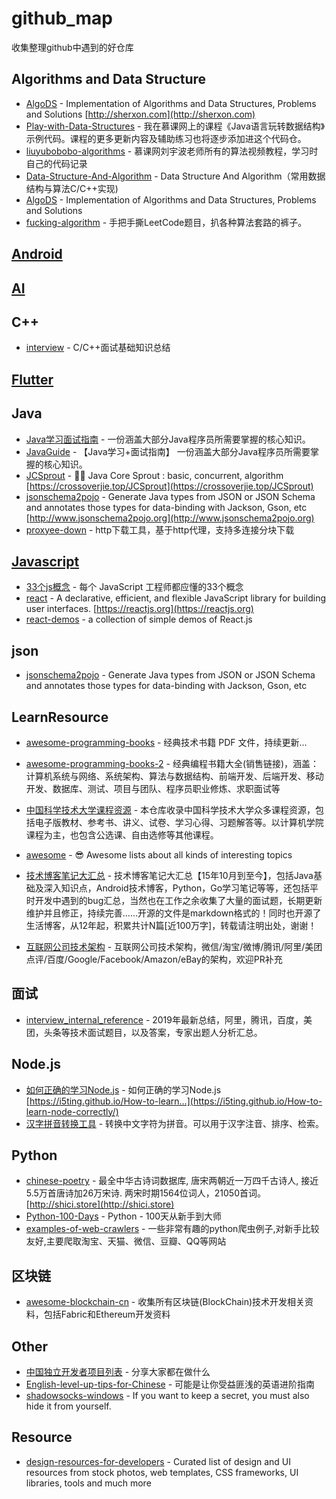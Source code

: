 
# github_map
收集整理github中遇到的好仓库  

## Algorithms and Data Structure
* [AlgoDS][41] - Implementation of Algorithms and Data Structures, Problems and Solutions [http://sherxon.com](http://sherxon.com)
* [Play-with-Data-Structures][48] - 我在慕课网上的课程《Java语言玩转数据结构》示例代码。课程的更多更新内容及辅助练习也将逐步添加进这个代码仓。
* [liuyubobobo-algorithms][54] - 慕课网刘宇波老师所有的算法视频教程，学习时自己的代码记录
* [Data-Structure-And-Algorithm][55] - Data Structure And Algorithm（常用数据结构与算法C/C++实现)
* [AlgoDS][61] - Implementation of Algorithms and Data Structures, Problems and Solutions
* [fucking-algorithm][69] - 手把手撕LeetCode题目，扒各种算法套路的裤子。


## [Android](./Android.md)



## [AI](./ai.md)



## C++
* [interview][7] - C/C++面试基础知识总结  


## [Flutter](./flutter.md)


## Java
* [Java学习面试指南][22] - 一份涵盖大部分Java程序员所需要掌握的核心知识。
* [JavaGuide][68] - 【Java学习+面试指南】 一份涵盖大部分Java程序员所需要掌握的核心知识。
* [JCSprout][50] - 👨‍🎓 Java Core Sprout : basic, concurrent, algorithm [https://crossoverjie.top/JCSprout](https://crossoverjie.top/JCSprout)
* [jsonschema2pojo][44] - Generate Java types from JSON or JSON Schema and annotates those types for data-binding with Jackson, Gson, etc [http://www.jsonschema2pojo.org](http://www.jsonschema2pojo.org)
* [proxyee-down][59] - http下载工具，基于http代理，支持多连接分块下载  


## [Javascript](./javascript.md)
* [33个js概念][21] - 每个 JavaScript 工程师都应懂的33个概念
* [react][46] - A declarative, efficient, and flexible JavaScript library for building user interfaces. [https://reactjs.org](https://reactjs.org)
* [react-demos][63] - a collection of simple demos of React.js  


## json
* [jsonschema2pojo][62] - Generate Java types from JSON or JSON Schema and annotates those types for data-binding with Jackson, Gson, etc  


## LearnResource
* [awesome-programming-books][2] - 经典技术书籍 PDF 文件，持续更新...
* [awesome-programming-books-2][27] - 经典编程书籍大全(销售链接)，涵盖：计算机系统与网络、系统架构、算法与数据结构、前端开发、后端开发、移动开发、数据库、测试、项目与团队、程序员职业修炼、求职面试等  

* [中国科学技术大学课程资源][20] - 本仓库收录中国科学技术大学众多课程资源，包括电子版教材、参考书、讲义、试卷、学习心得、习题解答等。以计算机学院课程为主，也包含公选课、自由选修等其他课程。
* [awesome][18] - 😎 Awesome lists about all kinds of interesting topics
* [技术博客笔记大汇总][25] - 技术博客笔记大汇总【15年10月到至今】，包括Java基础及深入知识点，Android技术博客，Python，Go学习笔记等等，还包括平时开发中遇到的bug汇总，当然也在工作之余收集了大量的面试题，长期更新维护并且修正，持续完善……开源的文件是markdown格式的！同时也开源了生活博客，从12年起，积累共计N篇[近100万字]，转载请注明出处，谢谢！
* [互联网公司技术架构][29] - 互联网公司技术架构，微信/淘宝/微博/腾讯/阿里/美团点评/百度/Google/Facebook/Amazon/eBay的架构，欢迎PR补充


## 面试
* [interview_internal_reference][67] - 2019年最新总结，阿里，腾讯，百度，美团，头条等技术面试题目，以及答案，专家出题人分析汇总。


## Node.js
* [如何正确的学习Node.js][33] - 如何正确的学习Node.js [https://i5ting.github.io/How-to-learn…](https://i5ting.github.io/How-to-learn-node-correctly/)
* [汉字拼音转换工具][38] - 转换中文字符为拼音。可以用于汉字注音、排序、检索。  


## Python
* [chinese-poetry][36] - 最全中华古诗词数据库, 唐宋两朝近一万四千古诗人, 接近5.5万首唐诗加26万宋诗. 两宋时期1564位词人，21050首词。 [http://shici.store](http://shici.store)
* [Python-100-Days][57] - Python - 100天从新手到大师  
* [examples-of-web-crawlers][65] - 一些非常有趣的python爬虫例子,对新手比较友好,主要爬取淘宝、天猫、微信、豆瓣、QQ等网站  


## 区块链
* [awesome-blockchain-cn][60] - 收集所有区块链(BlockChain)技术开发相关资料，包括Fabric和Ethereum开发资料  


## Other
* [中国独立开发者项目列表][34] - 分享大家都在做什么
* [English-level-up-tips-for-Chinese][49] - 可能是让你受益匪浅的英语进阶指南
* [shadowsocks-windows][58] - If you want to keep a secret, you must also hide it from yourself.  


## Resource
* [design-resources-for-developers][66] - Curated list of design and UI resources from stock photos, web templates, CSS frameworks, UI libraries, tools and much more



[2]: https://github.com/royeo/awesome-programming-books  
[5]: https://github.com/Tencent/wcdb
[6]: https://github.com/ReactiveX/RxJava
[7]: https://github.com/huihut/interview
[8]: https://github.com/guolindev/coolweatherjetpack
[9]: https://github.com/thoughtbot/expandable-recycler-view
[10]: https://thoughtbot.com/blog/introducing-expandablerecyclerview
[11]: https://github.com/BelooS/ChipsLayoutManager
[12]: https://github.com/oubowu/PinnedSectionItemDecoration
[13]: https://github.com/woxblom/DragListView
[15]: https://github.com/CymChad/BaseRecyclerViewAdapterHelper
[16]: http://www.recyclerview.org/
[18]: https://github.com/sindresorhus/awesome
[19]: https://github.com/yangchaojiang/ZoomPreviewPicture
[20]: https://github.com/mbinary/USTC-CS-Courses-Resource
[21]: https://github.com/stephentian/33-js-concepts
[22]: https://github.com/Snailclimb/JavaGuide
[23]: https://github.com/GcsSloop/AndroidNote
[25]: https://github.com/yangchong211/YCBlogs
[27]: https://github.com/jobbole/awesome-programming-books
[28]: https://github.com/flutter/flutter
[29]: https://github.com/davideuler/architecture.of.internet-product
[33]: https://github.com/i5ting/How-to-learn-node-correctly
[34]: https://github.com/1c7/chinese-independent-developer
[35]: https://github.com/CyC2018/CS-Notes
[36]: https://github.com/chinese-poetry/chinese-poetry
[37]: https://github.com/saki4510t/UVCCamera
[38]: https://github.com/hotoo/pinyin
[39]: https://github.com/liaohuqiu/android-Ultra-Pull-To-Refresh
[40]: https://github.com/litesuits/android-common
[41]: https://github.com/zhihu/Matisse
[42]: https://github.com/aritraroy/UltimateAndroidReference
[43]: https://github.com/tough1985/RxjavaRetrofitDemo
[44]: https://github.com/joelittlejohn/jsonschema2pojo
[45]: https://github.com/square/retrofit
[46]: https://github.com/facebook/react
[48]: https://github.com/liuyubobobo/Play-with-Data-Structures
[49]: https://github.com/byoungd/English-level-up-tips-for-Chinese
[50]: https://github.com/crossoverJie/JCSprout
[52]: https://github.com/alibaba/flutter-go
[53]: https://github.com/CarGuo/gsy_github_app_flutter
[54]: https://github.com/19920625lsg/liuyubobobo-algorithms
[55]: https://github.com/mmc-maodun/Data-Structure-And-Algorithm
[56]: https://github.com/2d-inc/HistoryOfEverything
[57]: https://github.com/jackfrued/Python-100-Days
[58]: https://github.com/shadowsocks/shadowsocks-windows
[59]: https://github.com/proxyee-down-org/proxyee-down
[60]: https://github.com/chaozh/awesome-blockchain-cn
[61]: https://github.com/sherxon/AlgoDS
[62]: https://github.com/joelittlejohn/jsonschema2pojo
[63]: https://github.com/ruanyf/react-demos
[65]: https://github.com/shengqiangzhang/examples-of-web-crawlers
[66]: https://github.com/bradtraversy/design-resources-for-developers
[67]: https://github.com/0voice/interview_internal_reference
[68]: https://github.com/Snailclimb/JavaGuide
[69]: https://github.com/labuladong/fucking-algorithm